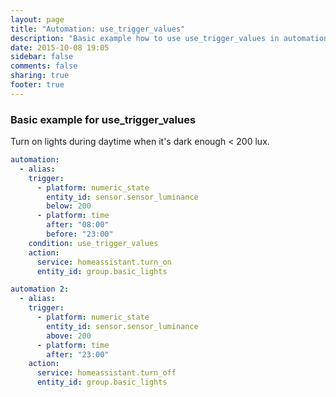 ```yaml
---
layout: page
title: "Automation: use_trigger_values"
description: "Basic example how to use use_trigger_values in automation"
date: 2015-10-08 19:05
sidebar: false
comments: false
sharing: true
footer: true
---
```


### Basic example for use_trigger_values ###

Turn on lights during daytime when it's dark enough < 200 lux.

```yaml
automation:
  - alias: 
    trigger:
      - platform: numeric_state
        entity_id: sensor.sensor_luminance
        below: 200
      - platform: time
        after: "08:00"
        before: "23:00"
    condition: use_trigger_values
    action:
      service: homeassistant.turn_on
      entity_id: group.basic_lights

automation 2:
  - alias: 
    trigger:
      - platform: numeric_state
        entity_id: sensor.sensor_luminance
        above: 200
      - platform: time
        after: "23:00"
    action:
      service: homeassistant.turn_off
      entity_id: group.basic_lights
```
